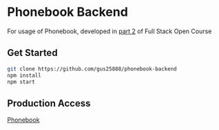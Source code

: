 # Phonebook Backend

For usage of Phonebook, developed in [part 2](<https://fullstackopen.com/es/part2>) of Full Stack Open Course

## Get Started

```sh
git clone https://github.com/gus25888/phonebook-backend
npm install
npm start
```

## Production Access

[Phonebook](<https://phonebook-backend-frosty-sound-5653.fly.dev/api/persons>)
